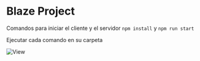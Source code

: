 # Blaze Project

Comandos para iniciar el cliente y el servidor `npm install` y `npm run start`

Ejecutar cada comando en su carpeta

![View](https://i.ibb.co/yWwGnvs/cust.png)